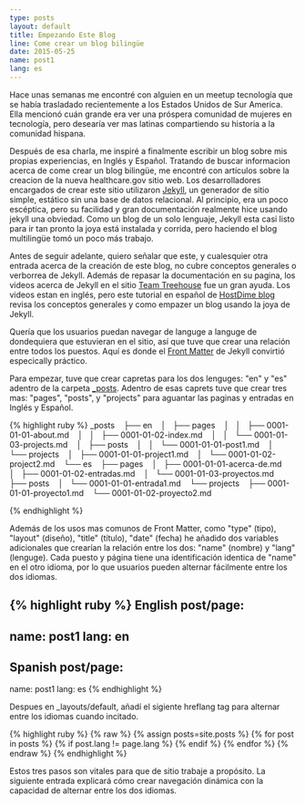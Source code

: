 ```yaml
---
type: posts
layout: default
title: Empezando Este Blog
line: Come crear un blog bilingüe
date: 2015-05-25
name: post1
lang: es
---
```


Hace unas semanas me encontré con alguien en un meetup tecnología que se había trasladado recientemente a los Estados Unidos de Sur America. Ella mencionó cuán grande era ver una próspera comunidad de mujeres en tecnología, pero desearía ver mas latinas compartiendo su historia a la comunidad hispana.

Después de esa charla, me inspiré a finalmente escribir un blog sobre mis propias experiencias, en Inglés y Español. Tratando de buscar informacion acerca de come crear un blog bilingüe, me encontré con artículos sobre la creacion de la nueva healthcare.gov sitio web. Los desarrolladores encargados de crear este sitio utilizaron <html><a href="http://jekyllrb.com/" target="_blank">Jekyll</a></html>, un generador de sitio simple, estático sin una base de datos relacional. Al principio, era un poco escéptica, pero su facilidad y gran documentación realmente hice usando jekyll una obviedad. Como un blog de un solo lenguaje, Jekyll esta casi listo para ir tan pronto la joya está instalada y corrida, pero haciendo el blog multilingüe tomó un poco más trabajo. 

Antes de seguir adelante, quiero señalar que este, y cualesquier otra entrada acerca de la creación de este blog, no cubre conceptos generales o verborrea de Jekyll. Además de repasar la documentación en su pagina, los videos acerca de Jekyll en el sitio <html><a href="http://teamtreehouse.com/library/build-a-blog-with-jekyll-and-github-pages">Team Treehouse</a></html> fue un gran ayuda. Los videos estan en inglés, pero este tutorial en español de <html><a href="http://blog.hostdime.com.co/como-crear-un-blog-con-jekyll-una-guia-para-principiantes/">HostDime blog</a></html> revisa los conceptos generales y como empazer un blog usando la joya de Jekyll.  

Quería que los usuarios puedan navegar de languge a languge de dondequiera que estuvieran en el sitio, así que tuve que crear una relación entre todos los puestos. Aquí es donde el <html><a href="http://jekyllrb.com/docs/frontmatter/" target="_blank">Front Matter</a></html> de Jekyll convirtió especically práctico.

Para empezar, tuve que crear capretas para los dos lenguges: "en" y "es" adentro de la carpeta <html><a href="http://jekyllrb.com/docs/structure/" target="_blank">_posts</a></html>. Adentro de esas caprets tuve que crear tres mas: "pages", "posts", y "projects" para aguantar las paginas y entradas en Inglés y Español. 

{% highlight ruby %}
_posts
   ├── en
   │   ├── pages
   │   │   ├── 0001-01-01-about.md
   │   │   ├── 0001-01-02-index.md
   │   │   └── 0001-01-03-projects.md
   │   ├── posts
   │   │   └── 0001-01-01-post1.md
   │   └── projects
   │       ├── 0001-01-01-project1.md
   │       └── 0001-01-02-project2.md
   └── es
       ├── pages
       │   ├── 0001-01-01-acerca-de.md
       │   ├── 0001-01-02-entradas.md
       │   └── 0001-01-03-proyectos.md
       ├── posts
       │   └── 0001-01-01-entrada1.md
       └── projects
           ├── 0001-01-01-proyecto1.md
           └── 0001-01-02-proyecto2.md

{% endhighlight %}

Además de los usos mas comunos de Front Matter, como "type" (tipo), "layout" (diseño), "title" (título), "date" (fecha) he añadido dos variables adicionales que crearían la relación entre los dos: "name" (nombre) y "lang" (lenguge). Cada puesto y página tiene una identificación identica de "name" en el otro idioma, por lo que usuarios pueden alternar fácilmente entre los dos idiomas. 

{% highlight ruby %}
English post/page:
---
name: post1
lang: en
---
Spanish post/page:
---
name: post1
lang: es
{% endhighlight %}

Despues en _layouts/default, añadí el sigiente hreflang tag para alternar entre los idiomas cuando incitado.

{% highlight ruby %}
{% raw %}
  {% assign posts=site.posts %}
    {% for post in posts %}
      {% if post.lang != page.lang %}
        <link rel="alternate" hreflang="{{ post.lang }}" href="{{ post.url }}" />
      {% endif %}
    {% endfor %}
 {% endraw %}
{% endhighlight %}

Estos tres pasos son vitales para que de sitio trabaje a propósito. La siguiente entrada explicará cómo crear navegación dinámica con la capacidad de alternar entre los dos idiomas.  


 

